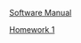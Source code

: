 [Software Manual](https://ammonhepworth.github.io/MATH4610/manual)

[Homework 1](https://ammonhepworth.github.io/MATH4610/)
